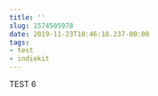 ```yaml
---
title: ''
slug: 1574505978
date: 2019-11-23T10:46:18.237-00:00
tags:
- test
- indiekit
---
```

TEST 6